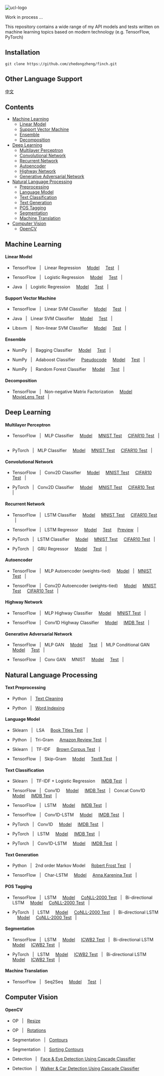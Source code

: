 ![ucl-logo](http://static.ucl.ac.uk/img/ucl-logo.svg)

Work in process ...

This repository contains a wide range of my API models and tests written on machine learning topics based on modern technology (e.g. TensorFlow, PyTorch)

## Installation
```
git clone https://github.com/zhedongzheng/finch.git
```
## Other Language Support
[中文](https://github.com/zhedongzheng/finch/blob/master/README-CH.md)

## Contents
* [Machine Learning](https://github.com/zhedongzheng/finch/blob/master/README.md#machine-learning)
  * [Linear Model](https://github.com/zhedongzheng/finch/blob/master/README.md#linear-model)
  * [Support Vector Machine](https://github.com/zhedongzheng/finch/blob/master/README.md#support-vector-machine)
  * [Ensemble](https://github.com/zhedongzheng/finch/blob/master/README.md#ensemble)
  * [Decomposition](https://github.com/zhedongzheng/finch/blob/master/README.md#decomposition)
* [Deep Learning](https://github.com/zhedongzheng/finch/blob/master/README.md#deep-learning)
  * [Multilayer Perceptron](https://github.com/zhedongzheng/finch/blob/master/README.md#multilayer-perceptron)
  * [Convolutional Network](https://github.com/zhedongzheng/finch/blob/master/README.md#convolutional-network)
  * [Recurrent Network](https://github.com/zhedongzheng/finch/blob/master/README.md#recurrent-network)
  * [Autoencoder](https://github.com/zhedongzheng/finch/blob/master/README.md#autoencoder)
  * [Highway Network](https://github.com/zhedongzheng/finch/blob/master/README.md#highway-network)
  * [Generative Adversarial Network](https://github.com/zhedongzheng/finch/blob/master/README.md#generative-adversarial-network)
* [Natural Language Processing](https://github.com/zhedongzheng/finch/blob/master/README.md#natural-language-processing)
  * [Preprocessing](https://github.com/zhedongzheng/finch/blob/master/README.md#preprocessing)
  * [Language Model](https://github.com/zhedongzheng/finch/blob/master/README.md#language-model)
  * [Text Classification](https://github.com/zhedongzheng/finch/blob/master/README.md#text-classification)
  * [Text Generation](https://github.com/zhedongzheng/finch/blob/master/README.md#text-generation)
  * [POS Tagging](https://github.com/zhedongzheng/finch/blob/master/README.md#pos-tagging)
  * [Segmentation](https://github.com/zhedongzheng/finch/blob/master/README.md#segmentation)
  * [Machine Translation](https://github.com/zhedongzheng/finch/blob/master/README.md#machine-translation)
* [Computer Vision](https://github.com/zhedongzheng/finch/blob/master/README.md#computer-vision)
  * [OpenCV](https://github.com/zhedongzheng/finch/blob/master/README.md#opencv)

## Machine Learning
#### Linear Model
* TensorFlow &nbsp; | &nbsp; Linear Regression &nbsp; &nbsp; [Model](https://github.com/zhedongzheng/finch/blob/master/tensorflow-models/linear_model/linear_regr.py) &nbsp; &nbsp; [Test](https://github.com/zhedongzheng/finch/blob/master/tensorflow-models/linear_model/linear_regr_test.py) &nbsp; | &nbsp;

* TensorFlow &nbsp; | &nbsp; Logistic Regression &nbsp; &nbsp; [Model](https://github.com/zhedongzheng/finch/blob/master/tensorflow-models/linear_model/logistic.py) &nbsp; &nbsp; [Test](https://github.com/zhedongzheng/finch/blob/master/tensorflow-models/linear_model/logistic_test.py) &nbsp; | &nbsp;

* Java &nbsp; | &nbsp; Logistic Regression &nbsp; &nbsp; [Model](https://github.com/zhedongzheng/finch/blob/master/java-models/LogisticRegression.java) &nbsp; &nbsp; [Test](https://github.com/zhedongzheng/finch/blob/master/java-models/LogisticRegressionTest.java) &nbsp; | &nbsp;
#### Support Vector Machine
* TensorFlow &nbsp; | &nbsp; Linear SVM Classifier &nbsp; &nbsp; [Model](https://github.com/zhedongzheng/finch/blob/master/tensorflow-models/svm/svm_linear_clf.py) &nbsp; &nbsp; [Test](https://github.com/zhedongzheng/finch/blob/master/tensorflow-models/svm/svm_linear_clf_test.py) &nbsp; | &nbsp;

* Java &nbsp; | &nbsp; Linear SVM Classifier &nbsp; &nbsp; [Model](https://github.com/zhedongzheng/finch/blob/master/java-models/LinearSVM.java) &nbsp; &nbsp; [Test](https://github.com/zhedongzheng/finch/blob/master/java-models/LinearSVMTest.java) &nbsp; | &nbsp;

* Libsvm &nbsp; | &nbsp; Non-linear SVM Classifier &nbsp; &nbsp; [Model](https://github.com/zhedongzheng/finch/blob/master/classic-models/libsvm_clf.py) &nbsp; &nbsp; [Test](https://github.com/zhedongzheng/finch/blob/master/classic-models/libsvm_clf_test.py) &nbsp; | &nbsp;
#### Ensemble
* NumPy &nbsp; | &nbsp; Bagging Classifier &nbsp; &nbsp; [Model](https://github.com/zhedongzheng/finch/blob/master/classic-models/bagging_clf.py) &nbsp; &nbsp; [Test](https://github.com/zhedongzheng/finch/blob/master/classic-models/bagging_clf_test.py) &nbsp; | &nbsp;

* NumPy &nbsp; | &nbsp; Adaboost Classifier &nbsp; &nbsp; [Pseudocode](https://github.com/zhedongzheng/finch/blob/master/classic-models/adaboost_clf.md) &nbsp; &nbsp; [Model](https://github.com/zhedongzheng/finch/blob/master/classic-models/adaboost_clf.py) &nbsp; &nbsp; [Test](https://github.com/zhedongzheng/finch/blob/master/classic-models/adaboost_clf_test.py) &nbsp; | &nbsp;

* NumPy &nbsp; | &nbsp; Random Forest Classifier &nbsp; &nbsp; [Model](https://github.com/zhedongzheng/finch/blob/master/classic-models/random_forest_clf.py) &nbsp; &nbsp; [Test](https://github.com/zhedongzheng/finch/blob/master/classic-models/random_forest_clf_test.py) &nbsp; | &nbsp;
#### Decomposition
* TensorFlow &nbsp; | &nbsp; Non-negative Matrix Factorization &nbsp; &nbsp; [Model](https://github.com/zhedongzheng/finch/blob/master/tensorflow-models/decomposition/nmf.py) &nbsp; &nbsp; [MovieLens Test](https://github.com/zhedongzheng/finch/blob/master/tensorflow-models/decomposition/nmf_movielens_test.py) &nbsp; | &nbsp;
## Deep Learning
#### Multilayer Perceptron
* TensorFlow &nbsp; | &nbsp; MLP Classifier &nbsp; &nbsp; [Model](https://github.com/zhedongzheng/finch/blob/master/tensorflow-models/mlp/mlp_clf.py) &nbsp; &nbsp; [MNIST Test](https://github.com/zhedongzheng/finch/blob/master/tensorflow-models/mlp/mlp_clf_mnist_test.py) &nbsp; &nbsp; [CIFAR10 Test](https://github.com/zhedongzheng/finch/blob/master/tensorflow-models/mlp/mlp_clf_cifar10_test.py) &nbsp; | &nbsp;

* PyTorch &nbsp; | &nbsp; MLP Classifier &nbsp; &nbsp; [Model](https://github.com/zhedongzheng/finch/blob/master/pytorch-models/mlp/mlp_clf.py) &nbsp; &nbsp; [MNIST Test](https://github.com/zhedongzheng/finch/blob/master/pytorch-models/mlp/mlp_clf_mnist_test.py) &nbsp; &nbsp; [CIFAR10 Test](https://github.com/zhedongzheng/finch/blob/master/pytorch-models/mlp/mlp_clf_cifar10_test.py) &nbsp; | &nbsp; 
#### Convolutional Network
* TensorFlow &nbsp; | &nbsp; Conv2D Classifier &nbsp; &nbsp; [Model](https://github.com/zhedongzheng/finch/blob/master/tensorflow-models/cnn/conv_2d_clf.py) &nbsp; &nbsp; [MNIST Test](https://github.com/zhedongzheng/finch/blob/master/tensorflow-models/cnn/conv_2d_clf_mnist_test.py) &nbsp; &nbsp; [CIFAR10 Test](https://github.com/zhedongzheng/finch/blob/master/tensorflow-models/cnn/conv_2d_clf_cifar10_keras_idg_test.py) &nbsp; | &nbsp;

* PyTorch &nbsp; | &nbsp; Conv2D Classifier &nbsp; &nbsp; [Model](https://github.com/zhedongzheng/finch/blob/master/pytorch-models/cnn/cnn_clf.py) &nbsp; &nbsp; [MNIST Test](https://github.com/zhedongzheng/finch/blob/master/pytorch-models/cnn/cnn_clf_mnist_test.py) &nbsp; &nbsp; [CIFAR10 Test](https://github.com/zhedongzheng/finch/blob/master/pytorch-models/cnn/cnn_clf_cifar10_test.py) &nbsp; | &nbsp;
#### Recurrent Network
* TensorFlow &nbsp; | &nbsp; LSTM Classifier &nbsp; &nbsp; [Model](https://github.com/zhedongzheng/finch/blob/master/tensorflow-models/rnn/rnn_clf.py) &nbsp; &nbsp; [MNIST Test](https://github.com/zhedongzheng/finch/blob/master/tensorflow-models/rnn/rnn_clf_mnist_test.py) &nbsp; &nbsp; [CIFAR10 Test](https://github.com/zhedongzheng/finch/blob/master/tensorflow-models/rnn/rnn_clf_cifar10_test.py) &nbsp; | &nbsp;

* TensorFlow &nbsp; | &nbsp; LSTM Regressor &nbsp; &nbsp; [Model](https://github.com/zhedongzheng/finch/blob/master/tensorflow-models/rnn/rnn_regr.py) &nbsp; &nbsp; [Test](https://github.com/zhedongzheng/finch/blob/master/tensorflow-models/rnn/rnn_regr_plot.py) &nbsp; &nbsp; [Preview](https://github.com/zhedongzheng/finch/blob/master/assets/rnn_regr_plot.gif) &nbsp; | &nbsp;

* PyTorch &nbsp; | &nbsp; LSTM Classifier &nbsp; &nbsp; [Model](https://github.com/zhedongzheng/finch/blob/master/pytorch-models/rnn/rnn_clf.py) &nbsp; &nbsp; [MNIST Test](https://github.com/zhedongzheng/finch/blob/master/pytorch-models/rnn/rnn_clf_mnist_test.py) &nbsp; &nbsp; [CIFAR10 Test](https://github.com/zhedongzheng/finch/blob/master/pytorch-models/rnn/rnn_clf_cifar10_test.py) &nbsp; | &nbsp;

* PyTorch &nbsp; | &nbsp; GRU Regressor &nbsp; &nbsp; [Model](https://github.com/zhedongzheng/finch/blob/master/pytorch-models/rnn/rnn_regr.py) &nbsp; &nbsp; [Test](https://github.com/zhedongzheng/finch/blob/master/pytorch-models/rnn/rnn_regr_plot.py) &nbsp; | &nbsp;

#### Autoencoder
* TensorFlow &nbsp; | &nbsp; MLP Autoencoder (weights-tied) &nbsp; &nbsp; [Model](https://github.com/zhedongzheng/finch/blob/master/tensorflow-models/autoencoder/mlp_ae.py) &nbsp; | &nbsp; [MNIST Test](https://github.com/zhedongzheng/finch/blob/master/tensorflow-models/autoencoder/mlp_ae_mnist_test.py) &nbsp; | &nbsp;

* TensorFlow &nbsp; | &nbsp; Conv2D Autoencoder (weights-tied) &nbsp; &nbsp; [Model](https://github.com/zhedongzheng/finch/blob/master/tensorflow-models/autoencoder/conv_ae.py) &nbsp; &nbsp; [MNIST Test](https://github.com/zhedongzheng/finch/blob/master/tensorflow-models/autoencoder/conv_ae_mnist_test.py) &nbsp; &nbsp; [CIFAR10 Test](https://github.com/zhedongzheng/finch/blob/master/tensorflow-models/autoencoder/conv_ae_cifar10_test.py) &nbsp; | &nbsp;
#### Highway Network
* TensorFlow &nbsp; | &nbsp; MLP Highway Classifier &nbsp; &nbsp; [Model](https://github.com/zhedongzheng/finch/blob/master/tensorflow-models/highway/mlp_hn_clf.py) &nbsp; &nbsp; [MNIST Test](https://github.com/zhedongzheng/finch/blob/master/tensorflow-models/highway/mlp_hn_clf_mnist_test.py) &nbsp; | &nbsp;

* TensorFlow &nbsp; | &nbsp; Conv1D Highway Classifier &nbsp; &nbsp; [Model](https://github.com/zhedongzheng/finch/blob/master/nlp-models/tensorflow/conv_1d_hn_text_clf.py) &nbsp; &nbsp; [IMDB Test](https://github.com/zhedongzheng/finch/blob/master/nlp-models/tensorflow/conv_1d_hn_text_clf_imdb_test.py) &nbsp; | &nbsp;

#### Generative Adversarial Network
* TensorFlow &nbsp; | &nbsp; MLP GAN &nbsp; &nbsp; [Model](https://github.com/zhedongzheng/finch/blob/master/tensorflow-models/gan/mlp_gan.py) &nbsp; &nbsp; [Test](https://github.com/zhedongzheng/finch/blob/master/tensorflow-models/gan/mlp_gan_test.py) &nbsp; | &nbsp; MLP Conditional GAN &nbsp; &nbsp; [Model](https://github.com/zhedongzheng/finch/blob/master/tensorflow-models/gan/mlp_cond_gan.py) &nbsp; &nbsp; [Test](https://github.com/zhedongzheng/finch/blob/master/tensorflow-models/gan/mlp_cond_gan_test.py) &nbsp; | &nbsp;

* TensorFlow &nbsp; | &nbsp; Conv GAN &nbsp; &nbsp; MNIST &nbsp; &nbsp; [Model](https://github.com/zhedongzheng/finch/blob/master/tensorflow-models/gan/conv_gan_mnist.py) &nbsp; &nbsp; [Test](https://github.com/zhedongzheng/finch/blob/master/tensorflow-models/gan/conv_gan_mnist_test.py) &nbsp; | &nbsp;

## Natural Language Processing
#### Text Preprocessing
* Python &nbsp; | &nbsp; [Text Cleaning](https://github.com/zhedongzheng/finch/blob/master/nlp-models/text-cleaning.ipynb)

* Python &nbsp; | &nbsp; [Word Indexing](https://github.com/zhedongzheng/finch/blob/master/nlp-models/word-indexing.ipynb)

#### Language Model
* Sklearn &nbsp; | &nbsp; LSA &nbsp; &nbsp; [Book Titles Test](https://github.com/zhedongzheng/finch/blob/master/nlp-models/python/lsa_test.py) &nbsp; | &nbsp;

* Python &nbsp; | &nbsp; Tri-Gram &nbsp; &nbsp; [Amazon Review Test](https://github.com/zhedongzheng/finch/blob/master/nlp-models/python/trigram_test.py) &nbsp; | &nbsp;

* Sklearn &nbsp; | &nbsp; TF-IDF &nbsp; &nbsp; [Brown Corpus Test](https://github.com/zhedongzheng/finch/blob/master/nlp-models/python/tfidf_brown_test.py) &nbsp; | &nbsp;

* TensorFlow &nbsp; | &nbsp; Skip-Gram &nbsp; &nbsp; [Model](https://github.com/zhedongzheng/finch/blob/master/nlp-models/tensorflow/word2vec_skipgram.py) &nbsp; &nbsp; [Text8 Test](https://github.com/zhedongzheng/finch/blob/master/nlp-models/tensorflow/word2vec_skipgram_text8_test.py) &nbsp; | &nbsp;

#### Text Classification
* Sklearn &nbsp; | &nbsp; TF-IDF + Logistic Regression &nbsp; &nbsp; [IMDB Test](https://github.com/zhedongzheng/finch/blob/master/nlp-models/python/tfidf_imdb_test.py) &nbsp; | &nbsp;

* TensorFlow &nbsp; | &nbsp; Conv1D &nbsp; &nbsp; [Model](https://github.com/zhedongzheng/finch/blob/master/nlp-models/tensorflow/conv_1d_text_clf.py) &nbsp; &nbsp; [IMDB Test](https://github.com/zhedongzheng/finch/blob/master/nlp-models/tensorflow/conv_1d_text_clf_imdb_test.py) &nbsp; | &nbsp; Concat Conv1D &nbsp; &nbsp; [Model](https://github.com/zhedongzheng/finch/blob/master/nlp-models/tensorflow/concat_conv_1d_text_clf.py) &nbsp; &nbsp; [IMDB Test](https://github.com/zhedongzheng/finch/blob/master/nlp-models/tensorflow/concat_conv_1d_text_clf_imdb_test.py) &nbsp; | &nbsp;

* TensorFlow &nbsp; | &nbsp; LSTM &nbsp; &nbsp; [Model](https://github.com/zhedongzheng/finch/blob/master/nlp-models/tensorflow/rnn_text_clf.py) &nbsp; &nbsp; [IMDB Test](https://github.com/zhedongzheng/finch/blob/master/nlp-models/tensorflow/rnn_text_clf_imdb_test.py) &nbsp; | &nbsp;

* TensorFlow &nbsp; | &nbsp; Conv1D-LSTM &nbsp; &nbsp; [Model](https://github.com/zhedongzheng/finch/blob/master/nlp-models/tensorflow/conv_rnn_text_clf.py) &nbsp; &nbsp; [IMDB Test](https://github.com/zhedongzheng/finch/blob/master/nlp-models/tensorflow/conv_rnn_text_clf_imdb_test.py) &nbsp; | &nbsp;

* PyTorch &nbsp; | &nbsp; Conv1D &nbsp; &nbsp; [Model](https://github.com/zhedongzheng/finch/blob/master/nlp-models/pytorch/cnn_text_clf.py) &nbsp; &nbsp; [IMDB Test](https://github.com/zhedongzheng/finch/blob/master/nlp-models/pytorch/cnn_text_clf_imdb_test.py) &nbsp; | &nbsp;

* PyTorch &nbsp; | &nbsp; LSTM &nbsp; &nbsp; [Model](https://github.com/zhedongzheng/finch/blob/master/nlp-models/pytorch/rnn_text_clf.py) &nbsp; &nbsp; [IMDB Test](https://github.com/zhedongzheng/finch/blob/master/nlp-models/pytorch/rnn_text_clf_imdb_test.py) &nbsp; | &nbsp;

* PyTorch &nbsp; | &nbsp; Conv1D-LSTM &nbsp; &nbsp; [Model](https://github.com/zhedongzheng/finch/blob/master/nlp-models/pytorch/cnn_rnn_text_clf.py) &nbsp; &nbsp; [IMDB Test](https://github.com/zhedongzheng/finch/blob/master/nlp-models/pytorch/cnn_rnn_text_clf_imdb_test.py) &nbsp; | &nbsp;

#### Text Generation
* Python &nbsp; | &nbsp; 2nd order Markov Model &nbsp; &nbsp; [Robert Frost Test](https://github.com/zhedongzheng/finch/blob/master/nlp-models/python/markov_text_gen.py) &nbsp; | &nbsp;

* TensorFlow &nbsp; | &nbsp; Char-LSTM &nbsp; &nbsp; [Model](https://github.com/zhedongzheng/finch/blob/master/nlp-models/tensorflow/rnn_text_gen.py) &nbsp; &nbsp; [Anna Karenina Test](https://github.com/zhedongzheng/finch/blob/master/nlp-models/tensorflow/rnn_text_gen_anna_test.py) &nbsp; | &nbsp;

#### POS Tagging
* TensorFlow &nbsp; | &nbsp; LSTM &nbsp; &nbsp; [Model](https://github.com/zhedongzheng/finch/blob/master/nlp-models/tensorflow/rnn_seq2seq_clf.py) &nbsp; &nbsp; [CoNLL-2000 Test](https://github.com/zhedongzheng/finch/blob/master/nlp-models/tensorflow/pos_rnn_test.py) &nbsp; | &nbsp; Bi-directional LSTM &nbsp; &nbsp; [Model](https://github.com/zhedongzheng/finch/blob/master/nlp-models/tensorflow/birnn_seq2seq_clf.py) &nbsp; &nbsp; [CoNLL-2000 Test](https://github.com/zhedongzheng/finch/blob/master/nlp-models/tensorflow/pos_birnn_test.py) &nbsp; | &nbsp;

* PyTorch &nbsp; | &nbsp; LSTM &nbsp; &nbsp; [Model](https://github.com/zhedongzheng/finch/blob/master/nlp-models/pytorch/rnn_seq_clf.py) &nbsp; &nbsp; [CoNLL-2000 Test](https://github.com/zhedongzheng/finch/blob/master/nlp-models/pytorch/rnn_tagging_test.py) &nbsp; | &nbsp; Bi-directional LSTM &nbsp; &nbsp; [Model](https://github.com/zhedongzheng/finch/blob/master/nlp-models/pytorch/birnn_seq_clf.py) &nbsp; &nbsp; [CoNLL-2000 Test](https://github.com/zhedongzheng/finch/blob/master/nlp-models/pytorch/birnn_tagging_test.py) &nbsp; | &nbsp;

#### Segmentation
* TensorFlow &nbsp; | &nbsp; LSTM &nbsp; &nbsp; [Model](https://github.com/zhedongzheng/finch/blob/master/nlp-models/tensorflow/rnn_seq2seq_clf.py) &nbsp; &nbsp; [ICWB2 Test](https://github.com/zhedongzheng/finch/blob/master/nlp-models/tensorflow/chseg_rnn_test.py) &nbsp; | &nbsp; Bi-directional LSTM &nbsp; &nbsp; [Model](https://github.com/zhedongzheng/finch/blob/master/nlp-models/tensorflow/birnn_seq2seq_clf.py) &nbsp; &nbsp; [ICWB2 Test](https://github.com/zhedongzheng/finch/blob/master/nlp-models/tensorflow/chseg_birnn_test.py) &nbsp; | &nbsp;

* PyTorch &nbsp; | &nbsp; LSTM &nbsp; &nbsp; [Model](https://github.com/zhedongzheng/finch/blob/master/nlp-models/pytorch/rnn_seq_clf.py) &nbsp; &nbsp; [ICWB2 Test](https://github.com/zhedongzheng/finch/blob/master/nlp-models/pytorch/rnn_chseg_test.py) &nbsp; | &nbsp; Bi-directional LSTM &nbsp; &nbsp; [Model](https://github.com/zhedongzheng/finch/blob/master/nlp-models/pytorch/birnn_seq_clf.py) &nbsp; &nbsp; [ICWB2 Test](https://github.com/zhedongzheng/finch/blob/master/nlp-models/pytorch/birnn_chseg_test.py) &nbsp; | &nbsp;

#### Machine Translation
* TensorFlow &nbsp; | &nbsp; Seq2Seq &nbsp; &nbsp; [Model](https://github.com/zhedongzheng/finch/blob/master/nlp-models/tensorflow/seq2seq.py) &nbsp; &nbsp; [Test](https://github.com/zhedongzheng/finch/blob/master/nlp-models/tensorflow/seq2seq_test.py) &nbsp; | &nbsp;

## Computer Vision
#### OpenCV
* OP &nbsp; | &nbsp; [Resize](https://github.com/zhedongzheng/finch/blob/master/cv-models/resize.ipynb)

* OP &nbsp; | &nbsp; [Rotations](https://github.com/zhedongzheng/finch/blob/master/cv-models/rotations.ipynb)

* Segmentation &nbsp; | &nbsp; [Contours](https://github.com/zhedongzheng/finch/blob/master/cv-models/contours.ipynb)

* Segmentation &nbsp; | &nbsp; [Sorting Contours](https://github.com/zhedongzheng/finch/blob/master/cv-models/sorting-contours.ipynb)

* Detection &nbsp; | &nbsp; [Face & Eye Detection Using Cascade Classifier](https://github.com/zhedongzheng/finch/blob/master/cv-models/face-eye-detection.ipynb)

* Detection &nbsp; | &nbsp; [Walker & Car Detection Using Cascade Classifier](https://github.com/zhedongzheng/finch/blob/master/cv-models/car-walker-detection.ipynb)
